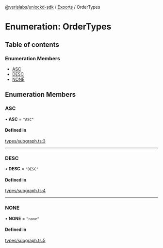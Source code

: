 [@verislabs/unlockd-sdk](../README.md) / [Exports](../modules.md) / OrderTypes

# Enumeration: OrderTypes

## Table of contents

### Enumeration Members

- [ASC](OrderTypes.md#asc)
- [DESC](OrderTypes.md#desc)
- [NONE](OrderTypes.md#none)

## Enumeration Members

### ASC

• **ASC** = ``"ASC"``

#### Defined in

[types/subgraph.ts:3](https://github.com/UnlockdFinance/unlockd-ts/blob/98dff94/src/types/subgraph.ts#L3)

___

### DESC

• **DESC** = ``"DESC"``

#### Defined in

[types/subgraph.ts:4](https://github.com/UnlockdFinance/unlockd-ts/blob/98dff94/src/types/subgraph.ts#L4)

___

### NONE

• **NONE** = ``"none"``

#### Defined in

[types/subgraph.ts:5](https://github.com/UnlockdFinance/unlockd-ts/blob/98dff94/src/types/subgraph.ts#L5)
